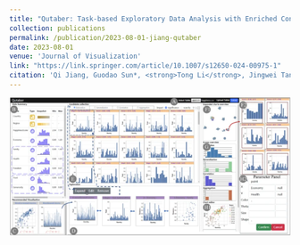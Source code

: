 ```yaml
---
title: "Qutaber: Task-based Exploratory Data Analysis with Enriched Context Awareness"
collection: publications
permalink: /publication/2023-08-01-jiang-qutaber
date: 2023-08-01
venue: 'Journal of Visualization'
link: "https://link.springer.com/article/10.1007/s12650-024-00975-1"
citation: 'Qi Jiang, Guodao Sun*, <strong>Tong Li</strong>, Jingwei Tang, Wang Xia, Sujia Zhu & Ronghua Liang. <i> Journal of Visualization, 2024. </i>'
---
```


<img src="/images/Qutaber.png" />

